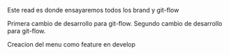 Este read es donde ensayaremos todos los brand y git-flow


Primera cambio de desarrollo para git-flow.
Segundo cambio de desarrollo para git-flow.

Creacion del menu como feature en develop
